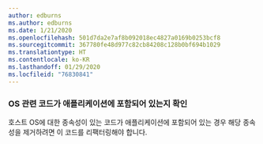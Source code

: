 ```yaml
---
author: edburns
ms.author: edburns
ms.date: 1/21/2020
ms.openlocfilehash: 501d7da2e7af8b092018ec4827a0169b0253bcf8
ms.sourcegitcommit: 367780fe48d977c82cb84208c128b0bf694b1029
ms.translationtype: HT
ms.contentlocale: ko-KR
ms.lasthandoff: 01/29/2020
ms.locfileid: "76830841"
---
```

### <a name="determine-whether-your-application-contains-os-specific-code"></a>OS 관련 코드가 애플리케이션에 포함되어 있는지 확인

호스트 OS에 대한 종속성이 있는 코드가 애플리케이션에 포함되어 있는 경우 해당 종속성을 제거하려면 이 코드를 리팩터링해야 합니다.
